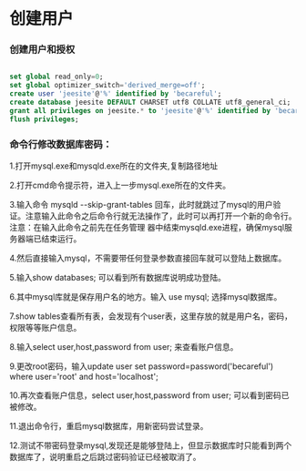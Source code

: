 
创建用户
==

### 创建用户和授权

```sql

set global read_only=0;
set global optimizer_switch='derived_merge=off'; 
create user 'jeesite'@'%' identified by 'becareful';
create database jeesite DEFAULT CHARSET utf8 COLLATE utf8_general_ci;  
grant all privileges on jeesite.* to 'jeesite'@'%' identified by 'becareful';
flush privileges;

```

### 命令行修改数据库密码：
 

1.打开mysql.exe和mysqld.exe所在的文件夹,复制路径地址

2.打开cmd命令提示符，进入上一步mysql.exe所在的文件夹。

3.输入命令  mysqld --skip-grant-tables  回车，此时就跳过了mysql的用户验证。注意输入此命令之后命令行就无法操作了，此时可以再打开一个新的命令行。注意：在输入此命令之前先在任务管理 器中结束mysqld.exe进程，确保mysql服务器端已结束运行。

4.然后直接输入mysql，不需要带任何登录参数直接回车就可以登陆上数据库。

5.输入show databases;   可以看到所有数据库说明成功登陆。

6.其中mysql库就是保存用户名的地方。输入 use mysql;   选择mysql数据库。

7.show tables查看所有表，会发现有个user表，这里存放的就是用户名，密码，权限等等账户信息。

8.输入select user,host,password from user;   来查看账户信息。

9.更改root密码，输入update user set password=password('becareful') where user='root' and host='localhost';

10.再次查看账户信息，select user,host,password from user;   可以看到密码已被修改。

11.退出命令行，重启mysql数据库，用新密码尝试登录。

12.测试不带密码登录mysql,发现还是能够登陆上，但显示数据库时只能看到两个数据库了，说明重启之后跳过密码验证已经被取消了。